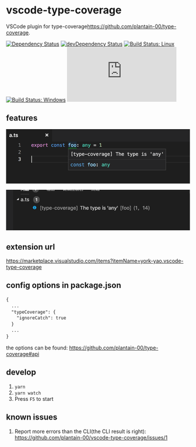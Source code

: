 # vscode-type-coverage

VSCode plugin for type-coverage<https://github.com/plantain-00/type-coverage>.

[![Dependency Status](https://david-dm.org/plantain-00/vscode-type-coverage.svg)](https://david-dm.org/plantain-00/vscode-type-coverage)
[![devDependency Status](https://david-dm.org/plantain-00/vscode-type-coverage/dev-status.svg)](https://david-dm.org/plantain-00/vscode-type-coverage#info=devDependencies)
[![Build Status: Linux](https://travis-ci.org/plantain-00/vscode-type-coverage.svg?branch=master)](https://travis-ci.org/plantain-00/vscode-type-coverage)
[![Build Status: Windows](https://ci.appveyor.com/api/projects/status/github/plantain-00/vscode-type-coverage?branch=master&svg=true)](https://ci.appveyor.com/project/plantain-00/vscode-type-coverage/branch/master)
[![type-coverage](https://img.shields.io/badge/dynamic/json.svg?label=type-coverage&prefix=%E2%89%A5&suffix=%&query=$.typeCoverage.atLeast&uri=https%3A%2F%2Fraw.githubusercontent.com%2Fplantain-00%2Fvscode-type-coverage%2Fmaster%2Fpackage.json)](https://github.com/plantain-00/vscode-type-coverage)

## features

![1.png](./resources/1.png)

![2.png](./resources/2.png)

## extension url

<https://marketplace.visualstudio.com/items?itemName=york-yao.vscode-type-coverage>

## config options in package.json

```txt
{
  ...
  "typeCoverage": {
    "ignoreCatch": true
  }
  ...
}
```

the options can be found: <https://github.com/plantain-00/type-coverage#api>

## develop

1. `yarn`
1. `yarn watch`
1. Press `F5` to start

## known issues

1. Report more errors than the CLI(the CLI result is right): <https://github.com/plantain-00/vscode-type-coverage/issues/1>

